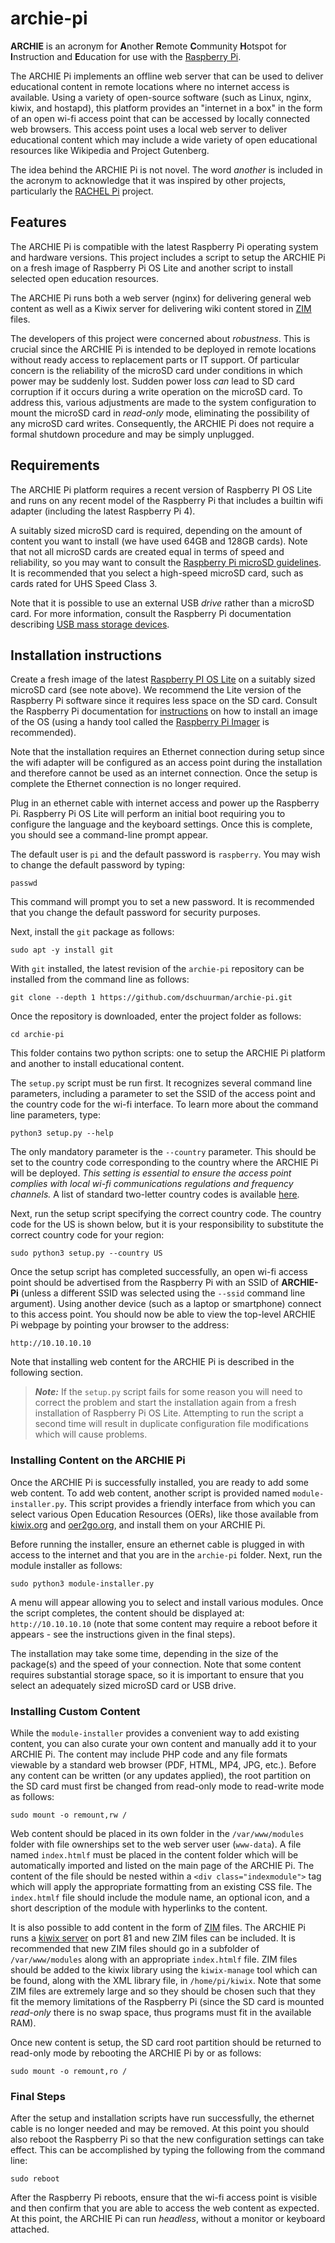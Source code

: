 # archie-pi

**ARCHIE** is an acronym for **A**nother **R**emote **C**ommunity **H**otspot for **I**nstruction 
and **E**ducation for use with the [Raspberry Pi](https://www.raspberrypi.org).

The ARCHIE Pi implements an offline web server that can be used to deliver educational content 
in remote locations where no internet access is available. Using a variety of open-source software 
(such as Linux, nginx, kiwix, and hostapd), this platform provides an "internet in a box" in the form of an
open wi-fi access point that can be accessed by locally connected web browsers.
This access point uses a local web server to deliver educational content which may
include a wide variety of open educational resources like Wikipedia and Project Gutenberg.

The idea behind the ARCHIE Pi is not novel. The word *another* is included in the acronym to
acknowledge that it was inspired by other projects, particularly the 
[RACHEL Pi](http://rachelfriends.org/rachel-pi-howto.html) project.

## Features

The ARCHIE Pi is compatible with the latest Raspberry Pi operating system and hardware versions.
This project includes a script to setup the ARCHIE Pi on a fresh image of Raspberry Pi OS Lite and
another script to install selected open education resources.

The ARCHIE Pi runs both a web server (nginx) for delivering general web content as well as a Kiwix 
server for delivering wiki content stored in [ZIM](https://wiki.openzim.org/wiki/OpenZIM) files.

The developers of this project were concerned about *robustness*. This is crucial since the ARCHIE Pi
is intended to be deployed in remote locations without ready access to replacement parts or IT support.
Of particular concern is the reliability of the microSD card under conditions
in which power may be suddenly lost. Sudden power loss *can* lead to SD card corruption if it
occurs during a write operation on the microSD card.
To address this, various adjustments are made to the system configuration to mount the 
microSD card in *read-only* mode, eliminating the possibility of any microSD card writes.
Consequently, the ARCHIE Pi does not require a formal shutdown procedure and may be simply
unplugged.

## Requirements

The ARCHIE Pi platform requires a recent version of Raspberry PI OS Lite 
and runs on any recent model of the Raspberry Pi that includes a builtin wifi adapter (including the latest Raspberry Pi 4).

A suitably sized microSD card is required, depending on the amount of content you want to install
(we have used 64GB and 128GB cards).
Note that not all microSD cards are created equal in terms of speed and reliability, so you may want to consult the 
[Raspberry Pi microSD guidelines](https://www.raspberrypi.org/documentation/installation/sd-cards.md).
It is recommended that you select a high-speed microSD card, such as cards rated for UHS Speed Class 3.

Note that it is possible to use an external USB *drive* rather than a microSD card. 
For more information, consult the Raspberry Pi documentation describing 
[USB mass storage devices](https://www.raspberrypi.org/documentation/hardware/raspberrypi/bootmodes/msd.md).

## Installation instructions

Create a fresh image of the latest 
[Raspberry PI OS Lite](https://www.raspberrypi.org/software/operating-systems/)
on a suitably sized microSD card (see note above). We recommend the Lite version
of the Raspberry Pi software since it requires less space on the SD card. 
Consult the Raspberry Pi documentation for 
[instructions](https://www.raspberrypi.org/software/) 
on how to install an image of the OS (using a handy tool called the
[Raspberry Pi Imager](https://www.raspberrypi.com/news/raspberry-pi-imager-imaging-utility/) is recommended).

Note that the installation requires an Ethernet connection during setup since the wifi adapter 
will be configured as an access point during the installation and therefore cannot be used as an
internet connection. Once the setup is complete the Ethernet connection is no longer required.

Plug in an ethernet cable with internet access and power up the Raspberry Pi.
Raspberry Pi OS Lite will perform an initial boot requiring you to configure
the language and the keyboard settings. Once this is complete, you should see a command-line prompt appear.

The default user is `pi` and the default password is `raspberry`. 
You may wish to change the default password by typing:
```
passwd
```
This command will prompt you to set a new password.
It is recommended that you change the default password for security purposes.

Next, install the `git` package as follows:
```
sudo apt -y install git
```
With `git` installed, the latest revision of the `archie-pi` repository can 
be installed from the command line as follows:
```
git clone --depth 1 https://github.com/dschuurman/archie-pi.git
```
Once the repository is downloaded, enter the project folder as follows:
```
cd archie-pi
```
This folder contains two python scripts: one to setup the ARCHIE Pi platform
and another to install educational content.

The `setup.py` script must be run first. It recognizes several command line parameters, 
including a parameter to set the SSID of the access point and the
country code for the wi-fi interface.
To learn more about the command line parameters, type:
```
python3 setup.py --help
```
The only mandatory parameter is the `--country` parameter. 
This should be set to the country code corresponding
to the country where the ARCHIE Pi will be deployed. *This setting is essential to ensure
the access point complies with local wi-fi communications regulations and
frequency channels.* A list of standard two-letter country codes is available 
[here](https://en.wikipedia.org/wiki/ISO_3166-1_alpha-2).

Next, run the setup script specifying the correct country code. The country code for the US is shown below, 
but it is your responsibility to substitute the correct country code for your region:
```
sudo python3 setup.py --country US
```

Once the setup script has completed successfully, an open wi-fi access point should 
be advertised from the Raspberry Pi with an SSID of **ARCHIE-Pi** (unless a different SSID was selected using 
the `--ssid` command line argument). 
Using another device (such as a laptop or smartphone) connect to this access point.
You should now be able to view the top-level ARCHIE Pi webpage by pointing your browser to the address: 
```
http://10.10.10.10
```
Note that installing web content for the ARCHIE Pi is described in the following section.
> ***Note:***
> If the `setup.py` script fails for some reason you will need to correct the problem and start the installation again
> from a fresh installation of Raspberry Pi OS Lite. Attempting to run the script a second
> time will result in duplicate configuration file modifications which will cause problems.

### Installing Content on the ARCHIE Pi

Once the ARCHIE Pi is successfully installed, you are ready to add some web content. 
To add web content, another script is provided named `module-installer.py`.
This script provides a friendly interface from which you can select various 
Open Education Resources (OERs), like those available from [kiwix.org](https://www.kiwix.org/)
and [oer2go.org](http://oer2go.org/), and install them on your ARCHIE Pi.

Before running the installer, ensure an ethernet cable is plugged in with access
to the internet and that you are in the `archie-pi` folder. 
Next, run the module installer as follows:
```
sudo python3 module-installer.py
```
A menu will appear allowing you to select and install various modules. 
Once the script completes, the content should be displayed at: `http://10.10.10.10`
(note that some content may require a reboot before it appears - see the instructions given in the final steps).

The installation may take some time, depending in the size of the package(s)
and the speed of your connection. 
Note that some content requires substantial storage space,
so it is important to ensure that you select an adequately sized microSD card or
USB drive.

### Installing Custom Content

While the `module-installer` provides a convenient way to add existing content, 
you can also curate your own content and manually add it to your ARCHIE Pi. 
The content may include PHP code and any file formats viewable by a standard 
web browser (PDF, HTML, MP4, JPG, etc.). 
Before any content can be written (or any updates applied), the root partition 
on the SD card must first be changed from read-only mode to read-write mode as follows:
```
sudo mount -o remount,rw /
```
Web content should be placed in its own folder in the `/var/www/modules` folder 
with file ownerships set to the web server user (`www-data`).
A file named `index.htmlf` must be placed in the content folder which will be automatically 
imported and listed on the main page of the ARCHIE Pi. The content of the file should be 
nested within a `<div class="indexmodule">` tag which will apply the appropriate formatting
from an existing CSS file. The `index.htmlf` file should include the module name, 
an optional icon, and a short description of the module with hyperlinks to the content.

It is also possible to add content in the form of [ZIM](https://wiki.openzim.org/wiki/OpenZIM) files.
The ARCHIE Pi runs a [kiwix server](https://wiki.kiwix.org/wiki/Kiwix-serve) on port 81 and new ZIM
files can be included. It is recommended that new ZIM files should go in a subfolder of `/var/www/modules` 
along with an appropriate `index.htmlf` file. ZIM files should be added to the kiwix library using 
the `kiwix-manage` tool which can be found, along with the XML library file, in `/home/pi/kiwix`.
Note that some ZIM files are extremely large and so they should be chosen such that they fit the
memory limitations of the Raspberry Pi (since the SD card is mounted *read-only* there
is no swap space, thus programs must fit in the available RAM).

Once new content is setup, the SD card root partition should be returned to read-only
mode by rebooting the ARCHIE Pi by or as follows:
```
sudo mount -o remount,ro /
```
### Final Steps

After the setup and installation scripts have run successfully,
the ethernet cable is no longer needed and may be removed. 
At this point you should also reboot the Raspberry Pi so that the 
new configuration settings can take effect. This can
be accomplished by typing the following from the command line:
```
sudo reboot
```
After the Raspberry Pi reboots, ensure that the wi-fi access point is visible 
and then confirm that you are able to access the web content as expected.
At this point, the ARCHIE Pi can run *headless*, without a monitor or
keyboard attached.